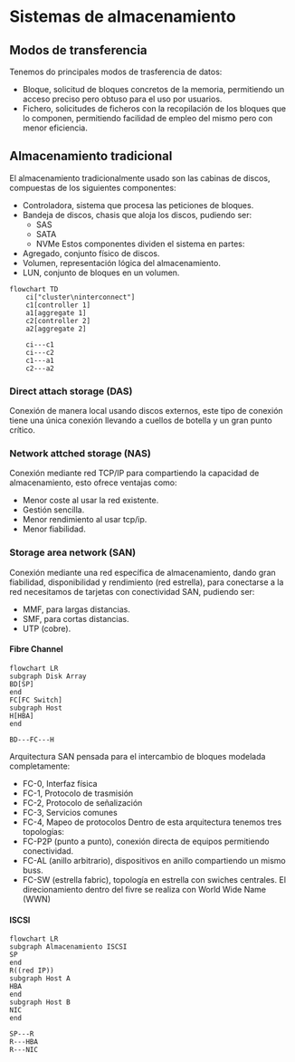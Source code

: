 # Sistemas de almacenamiento
## Modos de transferencia
Tenemos do principales modos de trasferencia de datos:
- Bloque, solicitud de bloques concretos de la memoria, permitiendo un acceso preciso pero obtuso para el uso por usuarios.
- Fichero, solicitudes de ficheros con la recopilación de los bloques que lo componen, permitiendo facilidad de empleo del mismo pero con menor eficiencia.
## Almacenamiento tradicional
El almacenamiento tradicionalmente usado son las cabinas de discos, compuestas de los siguientes componentes:
- Controladora, sistema que procesa las peticiones de bloques.
- Bandeja de discos, chasis que aloja los discos, pudiendo ser:
	- SAS
	- SATA
	- NVMe
Estos componentes dividen el sistema en partes:
- Agregado, conjunto físico de discos.
- Volumen, representación lógica del almacenamiento.
- LUN, conjunto de bloques en un volumen.
```mermaid
flowchart TD
	ci["cluster\ninterconnect"]
	c1[controller 1]
	a1[aggregate 1]
	c2[controller 2]
	a2[aggregate 2]

	ci---c1
	ci---c2
	c1---a1
	c2---a2
```
### Direct attach storage (DAS)
Conexión de manera local usando discos externos, este tipo de conexión tiene una única conexión llevando a cuellos de botella y un gran punto crítico.
### Network attched storage (NAS)
Conexión mediante red TCP/IP para compartiendo la capacidad de almacenamiento, esto ofrece ventajas como:
- Menor coste al usar la red existente.
- Gestión sencilla.
- Menor rendimiento al usar tcp/ip.
- Menor fiabilidad.
### Storage area network (SAN)
Conexión mediante una red específica de almacenamiento, dando gran fiabilidad, disponibilidad y rendimiento (red estrella), para conectarse a la red necesitamos de tarjetas con conectividad SAN, pudiendo ser:
- MMF, para largas distancias.
- SMF, para cortas distancias.
- UTP (cobre).
#### Fibre Channel
```mermaid
flowchart LR
subgraph Disk Array
BD[SP]
end
FC[FC Switch]
subgraph Host
H[HBA]
end

BD---FC---H
```
Arquitectura SAN pensada para el intercambio de bloques modelada completamente:
- FC-0, Interfaz física
- FC-1, Protocolo de trasmisión
- FC-2, Protocolo de señalización
- FC-3, Servicios comunes
- FC-4, Mapeo de protocolos
Dentro de esta arquitectura tenemos tres topologías:
- FC-P2P (punto a punto), conexión directa de equipos permitiendo conectividad.
- FC-AL (anillo arbitrario), dispositivos en anillo compartiendo un mismo buss.
- FC-SW (estrella fabric), topología en estrella con swiches centrales.
El direcionamiento dentro del fivre se realiza con World Wide Name (WWN) 
#### ISCSI
```mermaid
flowchart LR
subgraph Almacenamiento ISCSI
SP
end
R((red IP))
subgraph Host A
HBA
end
subgraph Host B
NIC
end

SP---R
R---HBA
R---NIC
```